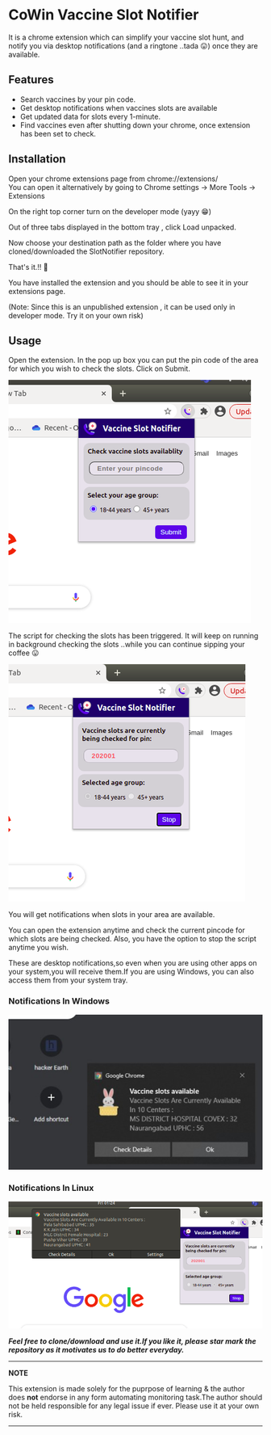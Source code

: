 # CoWin Vaccine Slot Notifier

It is a chrome extension which can simplify your vaccine slot hunt, and notify you via desktop notifications (and a ringtone ..tada :stuck_out_tongue:) once they are available.

## Features
 * Search vaccines by your pin code.
 * Get desktop notifications when vaccines slots are available
 * Get updated data for slots every 1-minute.
 * Find vaccines even after shutting down your chrome, once extension has been set to check.
 

## Installation

Open your chrome extensions page from chrome://extensions/  
You can open it alternatively by going to Chrome settings -> More Tools -> Extensions

On the right top corner turn on the developer mode (yayy :grin:)

Out of three tabs displayed in the bottom tray , click Load unpacked.

Now choose your destination path as the folder where you have cloned/downloaded the SlotNotifier repository.

That's it.!! :clap:

You have installed the extension and you should be able to see it in your extensions page.

(Note: Since this is an unpublished extension , it can be used only in developer mode. Try it on your own risk)

## Usage

Open the extension.  In the pop up box you can put the pin code of the area for which you wish to check the slots.
Click on Submit.  

![Create screen](media/images/create_screen.png)

The script for checking the slots has been triggered. It will keep on running in background checking the slots ..while you can continue sipping your coffee :stuck_out_tongue:

![View screen](media/images/view_screen.png)


You will get notifications when slots in your area are available.

You can open the extension anytime and check the current pincode for which slots are being checked. Also, you have the option to stop the script anytime you wish.

These are desktop notifications,so even when you are using other apps on your system,you will receive them.If you are using Windows, you can also access them from your system tray.

### Notifications In Windows
![Windows notification](media/images/notification_windows.jpeg)


### Notifications In Linux
![Ubuntu notification](media/images/notification_ubuntu.png)

***Feel free to clone/download and use it.If you like it, please star mark the repository as it motivates us to do better everyday.***

---
**NOTE**

This extension is made solely for the puprpose of learning & the author does **not** endorse in any form automating monitoring task.The author should not be held responsible for any legal issue if ever. Please use it at your own risk. 

---

